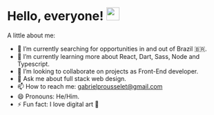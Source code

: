 # Hello, everyone! <img src="https://raw.githubusercontent.com/MartinHeinz/MartinHeinz/master/wave.gif" width="30px">

A little about me:

- 🔭 I’m currently searching for opportunities in and out of Brazil 🇧🇷.
- 🌱 I’m currently learning more about React, Dart, Sass, Node and Typescript.
- 👯 I’m looking to collaborate on projects as Front-End developer.
- 💬 Ask me about full stack web design.
- 📫 How to reach me: gabrielprousselet@gmail.com
- 😄 Pronouns: He/Him.
- ⚡ Fun fact: I love digital art 🎨
